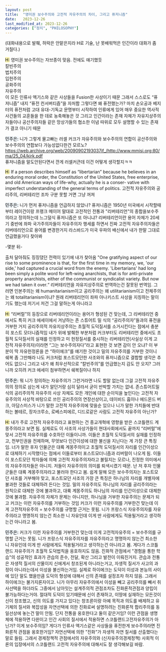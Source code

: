 ```yaml
---
layout: post
title:  "영미권 보수주의와 고전적 자유주의의 차이, 그리고 퓨저니즘"
date:   2023-12-26
last_modified_at: 2023-12-26
categories: ["정치", "PHILOSOPHY"]
---
```


(대화내용으로 발췌, 허락은 안맡은지라 H로 기술, 난 못배워먹은 인간이라 대화가 좀 거칠다.)

<mark style='background-color: #fff5b1'>H:</mark>
영미권 보수주의는 자브종이 맞음. 
전에도 얘기했듯<br>
칼빈주의<br>
법치주의<br>
입헌주의<br>
공화주의<br>
자유주의<br>
이 모든 인류사 엑기스와 같은 사상들을
Fusion한 사상이기 때문
그래서 스스로도 “퓨저니즘” 내지 “퓨전 컨서버티즘”을 자처함
그렇다면 왜 퓨전했는가?
마치 손오공과 베지터의 퓨전처럼
고대 유대-기독교 문명부터 시작하여
인류에게 있어 매우 중요한 역사적 사건들의 교훈들을
한 데로 농축해놓은 것
그리고 인간이라는 존재 자체가
자유지상주의자들이나 공산주의자들 같은 망상가들의
협소한 이념 따위로 모두 설명할 수 있는 존재가
결코 아니기 때문

<mark style='background-color: #f1f8ff'>민주은:</mark>
니가 그렇게 물고빠는 러셀 커크가 자유주의와 보수주의의 연합이 공산주의와 보수주의의 연합보다 가능성없다한건 모르노?
<a href="https://web.archive.org/web/20090902193037if_/http://www.mmisi.org:80/ma/25_04/kirk.pdf" style="color: blue; text-decoration: underline;">https://web.archive.org/web/20090902193037if_/http://www.mmisi.org:80/ma/25_04/kirk.pdf <br>
퓨저니즘을 말도안된다면서 깐게 러셀커큰데 이건 어떻게 생각할지ㅋㅋ

<mark style='background-color: #fff5b1'>H:</mark>
If a person describes himself as “libertarian” because he believes in an enduring moral order, the Constitution of the United States, free enterprise, and old American ways of life-why, actually he is a conser- vative with imperfect understanding of the general terms of politics.
고전적 자유주의와 공리주의, 리버테리언 조차 구분 못할 거면 그냥 꺼져

<mark style='background-color: #f1f8ff'>민주은:</mark>
니가 먼저 퓨저니즘을 언급하지 않았나? 퓨저니즘은 1950년 미국에서 시작할때부터 레이건이랑 프랭크 메이어 말대로 고전적인 전통과 "리버테리언"의 종합을보수주의라고 정의하는데 느그덜식 퓨저니즘은 또 아니냐? 리버테리언이란 용어 자체가 20세기 중반에 좌파 국가주의자들이 자유주의자 행세를 하면서 진짜 고전적 자유주의자들은 리버테리언으로 용어를 변경한거지
라스바드가 미국 우파의 배신에서 내가 한말 그대로 언급했을거다 찾아봐<br>

-몇분 뒤-

출처 달아줘도 징징댔던 전력이 있기에 내가 찾아옴
"One gratifying aspect of our rise to some prominence is that, for the first time in my memory, we, 'our side,' had captured a crucial word from the enemy. 'Libertarians' had long been simply a polite word for left-wing anarchists, that is for anti-private property anarchists, either of the communist or syndicalist variety. But now we had taken it over.“
리버테리언을 자유지상주의로 번역하는건 잘못된 번역임. 그러면 인본주의는 왜 humanitarianism이고 공리주의는 왜 utilitarianism이고 전체주의는 왜 totalitarianism이냐? 원래 리버테리언이 좌파 아나키스트 사상을 지칭하는 말이기도 했는데 저기서 저건 그걸 말하는게 아니라고

<mark style='background-color: #fff5b1'>H:</mark>
“리버럴”의 등장으로 리버테리언이라는 용어가 형성된 건 맞는데, 그 리버테리언 중에서도 특히 커크 에세이에서 겨냥하는 존 스튜어트 밀 식의 “공리주의자”들과의 퓨전을 거부한 거지 
공리주의적 자유지상주의는 초월적 도덕질서를 소거시킨다는 점에서 충분히 포스트 모더니즘적임
내가 위에 발췌한 부분처럼 커크부터도 리버테리언 중에서도 초월적 도덕질서의 실재를 인정하고 미 헌정질서를 중시하는 리버테리언(사실상 이게 고전적 자유주의자)이라면 “그는 보수주의자다”라고 표현한 것 보면 감이 안 오냐? 이 부분이 딱 자유헌정론을 쓴 “하이에크”를 얘기한 것이고 밀의 자유주의를 거부한 것이니 쉐복 좀 그만해라 나도 커크처럼 포스트모던한 사조와의 퓨저니즘으로 결합할 생각은 추어도 없으니 그리고 내가 왜 최우선적으로 “칼빈주의”를 언급했는지 감도 안 오지? 그러니까 오히려 커크 에세이 첨부하면서 쉐복질이나 하지

<mark style='background-color: #f1f8ff'>민주은:</mark>
뭐 니가 정의하는 자유주의가 그런거라면 나도 할말 없는데 그걸 고전적 자유주의의 정의로 삼는게 내가 알던거랑 심히 달라서 굳이 반박할 가치는 없네. 존스튜어트밀식의 공리주의적 자유주의 사상 자체도 모든 개인에 대한 순이익을 높인다는 고전적 자유주의의 사상적 바탕으로 쓰인 공리주의의 연장선상이고, 데이비드 흄이나 에드몬드 버크, 아담스미스가 니가 말한 고전적 자유주의에 맞을순 있으나 니가 말한 가치들에 반대하는 볼테르, 장자크루소, 로베스피에르, 디드로같은 사람도 고전적 자유주의 아닌가?

<mark style='background-color: #fff5b1'>H:</mark>
내가 주로 고전적 자유주의라고 표현하는 건 종교개혁에 영향을 받은 스코틀랜드 계몽주의라고 보면 됨. 실제로도 이 사조의 사상가들이 현대사회에서도 끝까지 “리버럴”에 맞서 고전적 자유주의를 수호하던 이들이니까. 이들은 초월적 도덕질서의 실재를 인정하고, 천부인권을 전제하며, 무엇보다 인간이성에 대한 불신을 지닌다는 게 가장 큰 특징임.
너가 말한 후자 인물군은 대륙 계몽주의이고 초월적 도덕질서의 자리를 인간이성으로 대체하기 시작했다는 점에서 이들로부터 포스트모더니즘과 리버럴이 나오게 됨. 이들이 포스트모던 학자들에 의해 고전적 자유주의자라고 불릴지는 모르나, 진정한 의미에서의 자유주의자들은 아니지. 저들이 자유주의의 의미를 퇴색시켰기 때문. 난 저 후자 인물군들은 대륙 계몽주의자라고 불러야 한다고 봄.
쉽게 말해 모든 보수주의자는 포스트모던 사조를 거부해야 맞고, 포스트모던 사조의 가장 큰 특징은 하나님의 자리를 개별자에 불과한 것들로 대체하려 든다는 것임. 밀의 자유주의도 하나님의 자리를 공리주의라는 원칙으로 대체한 것에 불과하고, 대륙 계몽주의도 하나님의 자리를 인간이성으로 대체한 것에 불과함. 자유주의 자체가 문제는 아니지만, 하나님을 거부한 자유주의는 문제가 되고 커크는 이런 자유주의를 거부하는 것임
커크가 이런 자유주의를 거부한건 맞는데 이게 고전적자유주의 = 보수주의를 규명할 근거는 못됨. 니가 프랑스식 자유주의자를 자유주의라고 명명하지 않는건 최소한 니 자유인데 이게 딴 사람에게도 적용될거라고 생각하는건 아니라고 봄.

<mark style='background-color: #f1f8ff'>민주은:</mark>
커크가 이런 자유주의를 거부한건 맞는데 이게 고전적자유주의 = 보수주의를 규명할 근거는 못됨. 니가 프랑스식 자유주의자를 자유주의라고 명명하지 않는건 최소한 니 자유인데 이게 딴 사람에게도 적용될거라고 생각하는건 아니라고 봄.
게다가 스코틀랜드 자유주의가 초월적 도덕법칙을 옹호하지도 않음. 진화적 관점에서 "경험을 통한 학습"의 성공적인 효과가 관습의 준수, 전달, 확산 그리고 발전이 이뤄진거지. 관습과 전통은 자생적 질서의 산물이지 신에게서 창조된게 아니라는거고, 자생적 질서가 사고의 과정이 아니라는데서 이성을 불신하는거임. 실제로 하이에크는 도덕이 이성과 본능의 사이에 있단 말도 했을만큼 도덕의 형성에 대해서 신의 존재를 설정조차 하지 않음. 그래서 하이에크는 불가지론자이고.
니가 아무리 자유주의에서 이성을 빼고 공리주의를 빼서 취사선택을 하더라도 그중에서 남아잇는 설계주의적 관점조차도 진화론적관점과 양립이 불가능하다는거야. 절대적 도덕이 있기때문에 신이 존재하고, 이땅에 실재하는 모든것이 신이 창조했고, 신의 의도를 가지고 있다는 창조론이랑 아예 목적과 의도를 배제하고 유기체의 질서와 복잡성을 자연선택에 의한 진화로써 설명하려는 진화론적 합리주의를 동일선상에 놓는건 말이 안됨. 단지 전통을 옹호한다고 둘이 같은거임?
이런 관점을 생명체에 적용하면 다윈이고 인간 사회의 질서에서 적용하면 스코틀랜드고전자유주의가 아닌가? 이게 보수주의임?
게다가 인류사 액기스같은 사상들을 퓨전한게 보수주의라면 진화론적 관점을 옹호한거임? 자연선택에 의한 "진화"가 자생적 자연 질서를 산출했다는 말로 들림. 그래서 경제정책적 관점에서의 자유주의와 (신자유주의경제정책) 사회적 이론의 입장에서의 스코틀랜드 고전적 자유주의에 대해서도 잘 생각해보길 바람.

